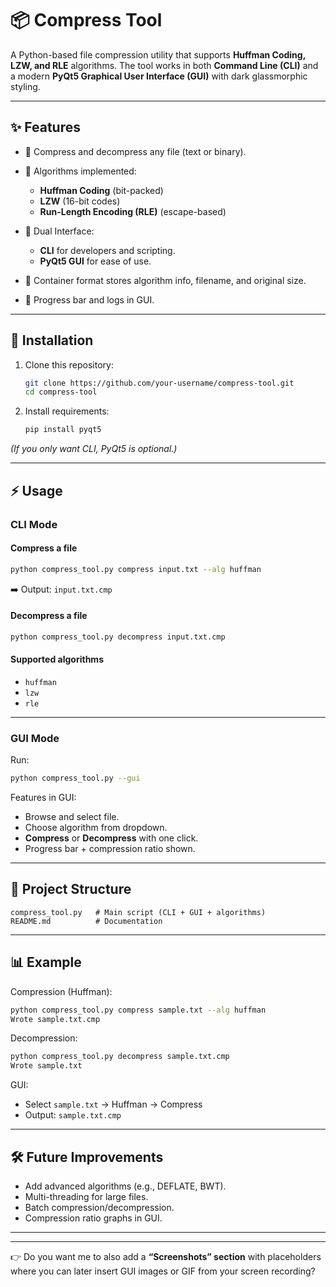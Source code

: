 # 📦 Compress Tool

A Python-based file compression utility that supports **Huffman Coding, LZW, and RLE** algorithms.
The tool works in both **Command Line (CLI)** and a modern **PyQt5 Graphical User Interface (GUI)** with dark glassmorphic styling.

---

## ✨ Features

* 🔹 Compress and decompress any file (text or binary).
* 🔹 Algorithms implemented:

  * **Huffman Coding** (bit-packed)
  * **LZW** (16-bit codes)
  * **Run-Length Encoding (RLE)** (escape-based)
* 🔹 Dual Interface:

  * **CLI** for developers and scripting.
  * **PyQt5 GUI** for ease of use.
* 🔹 Container format stores algorithm info, filename, and original size.
* 🔹 Progress bar and logs in GUI.

---

## 🚀 Installation

1. Clone this repository:

   ```bash
   git clone https://github.com/your-username/compress-tool.git
   cd compress-tool
   ```

2. Install requirements:

   ```bash
   pip install pyqt5
   ```

*(If you only want CLI, PyQt5 is optional.)*

---

## ⚡ Usage

### CLI Mode

#### Compress a file

```bash
python compress_tool.py compress input.txt --alg huffman
```

➡️ Output: `input.txt.cmp`

#### Decompress a file

```bash
python compress_tool.py decompress input.txt.cmp
```

#### Supported algorithms

* `huffman`
* `lzw`
* `rle`

---

### GUI Mode

Run:

```bash
python compress_tool.py --gui
```

Features in GUI:

* Browse and select file.
* Choose algorithm from dropdown.
* **Compress** or **Decompress** with one click.
* Progress bar + compression ratio shown.

---

## 📂 Project Structure

```
compress_tool.py   # Main script (CLI + GUI + algorithms)
README.md          # Documentation
```

---

## 📊 Example

Compression (Huffman):

```bash
python compress_tool.py compress sample.txt --alg huffman
Wrote sample.txt.cmp
```

Decompression:

```bash
python compress_tool.py decompress sample.txt.cmp
Wrote sample.txt
```

GUI:

* Select `sample.txt` → Huffman → Compress
* Output: `sample.txt.cmp`

---

## 🛠 Future Improvements

* Add advanced algorithms (e.g., DEFLATE, BWT).
* Multi-threading for large files.
* Batch compression/decompression.
* Compression ratio graphs in GUI.

---


---

👉 Do you want me to also add a **“Screenshots” section** with placeholders where you can later insert GUI images or GIF from your screen recording?
